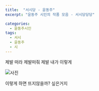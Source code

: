 ```yaml
---
title:  "서시당 - 윤동주"
excerpt: "윤동주 시인의 작품 모음 - 서시당당당"

categories:
  - 윤동주시인
tags:
  - 서시
  - 윤동주
  - 시
---
```

제발 떠라
제발떠줘 제발 내가 이렇게 



![사진](/2021-01-19/1.png)

이렇게 하면 뜨지않을까? 싶은거지 
